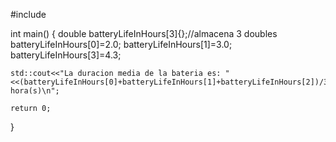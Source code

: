 #include <iostream>

int main()
{
    double batteryLifeInHours[3]{};//almacena 3 doubles
    batteryLifeInHours[0]=2.0;
    batteryLifeInHours[1]=3.0;
    batteryLifeInHours[3]=4.3;

    std::cout<<"La duracion media de la bateria es: "<<(batteryLifeInHours[0]+batteryLifeInHours[1]+batteryLifeInHours[2])/3.0<<" hora(s)\n";

    return 0;
}
